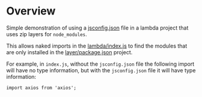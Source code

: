 # Overview

Simple demonstration of using a [jsconfig.json](lambda/jsconfig.json) file in a lambda project that uses zip layers for `node_modules`.

This allows naked imports in the [lambda/index.js](lambda/index.js) to find the modules that are only installed in the [layer/package.json](layer/package.json) project.

For example, in `index.js`, without the `jsconfig.json` file the following import will have no type information, but with the `jsconfig.json` file it will have type information:

```
import axios from 'axios';
```

